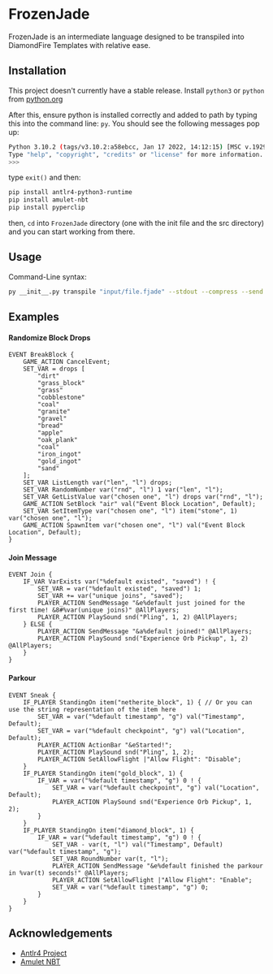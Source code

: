 
# FrozenJade

FrozenJade is an intermediate language designed to be transpiled into DiamondFire Templates with relative ease.
## Installation

This project doesn't currently have a stable release. Install `python3` or `python` from [python.org](https://python.org)

After this, ensure python is installed correctly and added to path by typing this into the command line: `py`. You should see the following messages pop up:

```sh
Python 3.10.2 (tags/v3.10.2:a58ebcc, Jan 17 2022, 14:12:15) [MSC v.1929 64 bit (AMD64)] on win32
Type "help", "copyright", "credits" or "license" for more information.
>>> 
```

type `exit()` and then:

```bash
pip install antlr4-python3-runtime
pip install amulet-nbt
pip install pyperclip
```

then, `cd` into `FrozenJade` directory (one with the init file and the src directory) and you can start working from there.
    
## Usage

Command-Line syntax:
```bash
py __init__.py transpile "input/file.fjade" --stdout --compress --send
```

## Examples

#### Randomize Block Drops
```fjade
EVENT BreakBlock {
    GAME_ACTION CancelEvent;
    SET_VAR = drops [
        "dirt"
        "grass_block"
        "grass"
        "cobblestone"
        "coal"
        "granite"
        "gravel"
        "bread"
        "apple"
        "oak_plank"
        "coal"
        "iron_ingot"
        "gold_ingot"
        "sand"
    ];
    SET_VAR ListLength var("len", "l") drops;
    SET_VAR RandomNumber var("rnd", "l") 1 var("len", "l");
    SET_VAR GetListValue var("chosen one", "l") drops var("rnd", "l");
    GAME_ACTION SetBlock "air" val("Event Block Location", Default);
    SET_VAR SetItemType var("chosen one", "l") item("stone", 1) var("chosen one", "l");
    GAME_ACTION SpawnItem var("chosen one", "l") val("Event Block Location", Default);
}
```

#### Join Message
```fjade
EVENT Join {
    IF_VAR VarExists var("%default existed", "saved") ! {
        SET_VAR = var("%default existed", "saved") 1;
        SET_VAR += var("unique joins", "saved");
        PLAYER_ACTION SendMessage "&e%default just joined for the first time! &8#%var(unique joins)" @AllPlayers;
        PLAYER_ACTION PlaySound snd("Pling", 1, 2) @AllPlayers;
    } ELSE {
        PLAYER_ACTION SendMessage "&a%default joined!" @AllPlayers;
        PLAYER_ACTION PlaySound snd("Experience Orb Pickup", 1, 2) @AllPlayers;
    }
}
```

#### Parkour
```fjade
EVENT Sneak {
    IF_PLAYER StandingOn item("netherite_block", 1) { // Or you can use the string representation of the item here
        SET_VAR = var("%default timestamp", "g") val("Timestamp", Default);
        SET_VAR = var("%default checkpoint", "g") val("Location", Default);
        PLAYER_ACTION ActionBar "&eStarted!";
        PLAYER_ACTION PlaySound snd("Pling", 1, 2);
        PLAYER_ACTION SetAllowFlight |"Allow Flight": "Disable";
    }
    IF_PLAYER StandingOn item("gold_block", 1) {
        IF_VAR = var("%default timestamp", "g") 0 ! {
            SET_VAR = var("%default checkpoint", "g") val("Location", Default);
            PLAYER_ACTION PlaySound snd("Experience Orb Pickup", 1, 2);
        }
    }
    IF_PLAYER StandingOn item("diamond_block", 1) {
        IF_VAR = var("%default timestamp", "g") 0 ! {
            SET_VAR - var(t, "l") val("Timestamp", Default) var("%default timestamp", "g");
            SET_VAR RoundNumber var(t, "l");
            PLAYER_ACTION SendMessage "&e%default finished the parkour in %var(t) seconds!" @AllPlayers;
            PLAYER_ACTION SetAllowFlight |"Allow Flight": "Enable";
            SET_VAR = var("%default timestamp", "g") 0;
        }
    }
}
```
## Acknowledgements

 - [Antlr4 Project](https://www.antlr.org/)
 - [Amulet NBT](https://github.com/Amulet-Team/Amulet-NBT)

